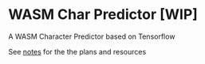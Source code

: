 # WASM Char Predictor [WIP]
A WASM Character Predictor based on Tensorflow

See [notes](notes.md) for the the plans and resources
